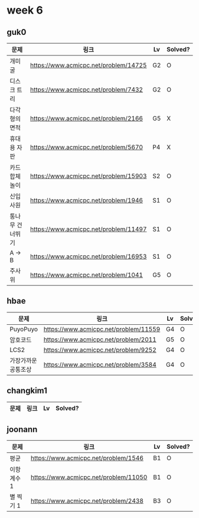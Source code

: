 # week 6

## guk0
| 문제 | 링크 | Lv  | Solved? |
| --- | --- | --- | --- |
| 개미굴 | https://www.acmicpc.net/problem/14725 | G2 | O |
| 디스크 트리 | https://www.acmicpc.net/problem/7432 | G2 | O |
| 다각형의 면적 | https://www.acmicpc.net/problem/2166 | G5 | X |
| 휴대용 자판 | https://www.acmicpc.net/problem/5670 | P4 | X |
| 카드 합체 놀이 | https://www.acmicpc.net/problem/15903 | S2 | O |
| 신입 사원 | https://www.acmicpc.net/problem/1946 | S1 | O |
| 통나무 건너뛰기 | https://www.acmicpc.net/problem/11497 | S1 | O |
| A -> B | https://www.acmicpc.net/problem/16953 | S1 | O |
| 주사위 | https://www.acmicpc.net/problem/1041 | G5 | O |

## hbae 
| 문제 | 링크 | Lv  | Solved? |
| --- | --- | --- | --- |
| PuyoPuyo | https://www.acmicpc.net/problem/11559 | G4 | O |
| 암호코드 | https://www.acmicpc.net/problem/2011 | G5 | O |
| LCS2 | https://www.acmicpc.net/problem/9252 | G4 | O |
| 가장가까운공통조상 | https://www.acmicpc.net/problem/3584 | G4 | O |




## changkim1
| 문제 | 링크 | Lv  | Solved? |
| --- | --- | --- | --- |



## joonann
| 문제 | 링크 | Lv  | Solved? |
| --- | --- | --- | --- |
| 평균 | https://www.acmicpc.net/problem/1546 | B1 | O |
| 이항 계수 1 | https://www.acmicpc.net/problem/11050 | B1 | O |
| 별 찍기 1 | https://www.acmicpc.net/problem/2438 | B3 | O |

